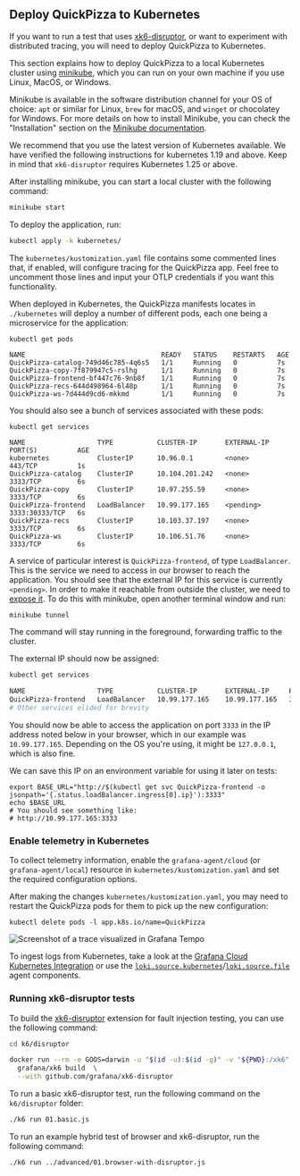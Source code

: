 
## Deploy QuickPizza to Kubernetes

If you want to run a test that uses [xk6-disruptor](https://k6.io/docs/javascript-api/xk6-disruptor/), or want to experiment with distributed tracing, you will need to deploy QuickPizza to Kubernetes. 


This section explains how to deploy QuickPizza to a local Kubernetes cluster using [minikube](https://minikube.sigs.k8s.io/docs/start/), which you can run on your own machine if you use Linux, MacOS, or Windows.

Minikube is available in the software distribution channel for your OS of choice: `apt` or similar for Linux, `brew` for macOS, and `winget` or chocolatey for Windows. For more details on how to install Minikube, you can check the "Installation" section on the [Minikube documentation](https://minikube.sigs.k8s.io/docs/start/).

We recommend that you use the latest version of Kubernetes available. We have verified the following instructions for kubernetes 1.19 and above. Keep in mind that `xk6-disruptor` requires Kubernetes 1.25 or above.

After installing minikube, you can start a local cluster with the following command:

```bash
minikube start
```

To deploy the application, run: 

```bash
kubectl apply -k kubernetes/
```

The `kubernetes/kustomization.yaml` file contains some commented lines that, if enabled, will configure tracing for the QuickPizza app. Feel free to uncomment those lines and input your OTLP credentials if you want this functionality.

When deployed in Kubernetes, the QuickPizza manifests locates in `./kubernetes` will deploy a number of different pods, each one being a microservice for the application:

```
kubectl get pods

NAME                                  READY   STATUS    RESTARTS   AGE
QuickPizza-catalog-749d46c785-4q6s5   1/1     Running   0          7s
QuickPizza-copy-7f879947c5-rslhg      1/1     Running   0          7s
QuickPizza-frontend-bf447c76-9nb8f    1/1     Running   0          7s
QuickPizza-recs-644d498964-6l48p      1/1     Running   0          7s
QuickPizza-ws-7d444d9cd6-mkkmd        1/1     Running   0          7s
```

You should also see a bunch of services associated with these pods:

```
kubectl get services

NAME                  TYPE           CLUSTER-IP       EXTERNAL-IP   PORT(S)          AGE
kubernetes            ClusterIP      10.96.0.1        <none>        443/TCP          1s
QuickPizza-catalog    ClusterIP      10.104.201.242   <none>        3333/TCP         6s
QuickPizza-copy       ClusterIP      10.97.255.59     <none>        3333/TCP         6s
QuickPizza-frontend   LoadBalancer   10.99.177.165    <pending>     3333:30333/TCP   6s
QuickPizza-recs       ClusterIP      10.103.37.197    <none>        3333/TCP         6s
QuickPizza-ws         ClusterIP      10.106.51.76     <none>        3333/TCP         6s
```

A service of particular interest is `QuickPizza-frontend`, of type `LoadBalancer`. This is the service we need to access in our browser to reach the application. You should see that the external IP for this service is currently `<pending>`. In order to make it reachable from outside the cluster, we need to [expose it](https://k6.io/docs/javascript-api/xk6-disruptor/get-started/expose-your-application/). To do this with minikube, open another terminal window and run:

```bash
minikube tunnel
```

The command will stay running in the foreground, forwarding traffic to the cluster.

The external IP should now be assigned:

```bash
kubectl get services

NAME                  TYPE           CLUSTER-IP       EXTERNAL-IP     PORT(S)          AGE
QuickPizza-frontend   LoadBalancer   10.99.177.165    10.99.177.165   3333:30333/TCP   3m9s
# Other services elided for brevity
```

You should now be able to access the application on port `3333` in the IP address noted below in your browser, which in our example was `10.99.177.165`. Depending on the OS you're using, it might be `127.0.0.1`, which is also fine.

We can save this IP on an environment variable for using it later on tests:

```shell
export BASE_URL="http://$(kubectl get svc QuickPizza-frontend -o jsonpath='{.status.loadBalancer.ingress[0].ip}'):3333"
echo $BASE_URL
# You should see something like:
# http://10.99.177.165:3333
```

### Enable telemetry in Kubernetes

To collect telemetry information, enable the `grafana-agent/cloud` (or `grafana-agent/local`) resource in `kubernetes/kustomization.yaml` and set the required configuration options.

After making the changes `kubernetes/kustomization.yaml`, you may need to restart the QuickPizza pods for them to pick up the new configuration:

```shell
kubectl delete pods -l app.k8s.io/name=QuickPizza
```

![Screenshot of a trace visualized in Grafana Tempo](https://github.com/grafana/QuickPizza/assets/969721/4088f92b-c98c-4631-9681-c2ce8a49d721)

To ingest logs from Kubernetes, take a look at the [Grafana Cloud Kubernetes Integration](https://grafana.com/solutions/kubernetes) or use the [`loki.source.kubernetes`](https://grafana.com/docs/agent/latest/flow/reference/components/loki.source.kubernetes/)/[`loki.source.file`](https://grafana.com/docs/agent/latest/flow/reference/components/local.file_match/#send-kubernetes-pod-logs-to-loki) agent components.

### Running xk6-disruptor tests

To build the [xk6-disruptor](https://github.com/grafana/xk6-disruptor) extension for fault injection testing, you can use the following command:

```bash
cd k6/disruptor

docker run --rm -e GOOS=darwin -u "$(id -u):$(id -g)" -v "${PWD}:/xk6" \
  grafana/xk6 build  \
  --with github.com/grafana/xk6-disruptor
```

To run a basic xk6-disruptor test, run the following command on the `k6/disruptor` folder:

```bash
./k6 run 01.basic.js
```

To run an example hybrid test of browser and xk6-disruptor, run the following command:

```bash
./k6 run ../advanced/01.browser-with-disruptor.js
```